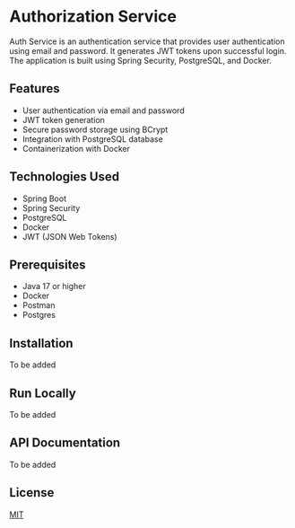 
# Authorization Service

Auth Service is an authentication service that provides user authentication using email and password. It generates JWT tokens upon successful login. The application is built using Spring Security, PostgreSQL, and Docker.


## Features

- User authentication via email and password
- JWT token generation
- Secure password storage using BCrypt
- Integration with PostgreSQL database
- Containerization with Docker
## Technologies Used

- Spring Boot
- Spring Security
- PostgreSQL
- Docker
- JWT (JSON Web Tokens)
## Prerequisites 

- Java 17 or higher
- Docker
- Postman
- Postgres
## Installation

To be added
    
## Run Locally

To be added 
## API Documentation 

To be added 
## License

[MIT](https://choosealicense.com/licenses/mit/)

